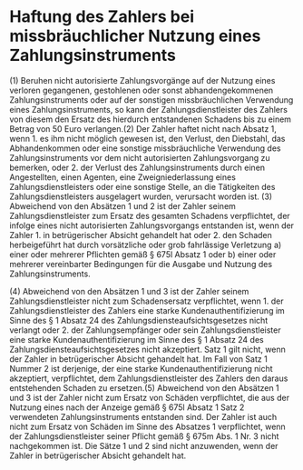 # Haftung des Zahlers bei missbräuchlicher Nutzung eines Zahlungsinstruments

(1) Beruhen nicht autorisierte Zahlungsvorgänge auf der Nutzung eines verloren gegangenen, gestohlenen oder sonst abhandengekommenen Zahlungsinstruments oder auf der sonstigen missbräuchlichen Verwendung eines Zahlungsinstruments, so kann der Zahlungsdienstleister des Zahlers von diesem den Ersatz des hierdurch entstandenen Schadens bis zu einem Betrag von 50 Euro verlangen.(2) Der Zahler haftet nicht nach Absatz 1, wenn  1.
 es ihm nicht möglich gewesen ist, den Verlust, den Diebstahl, das Abhandenkommen oder eine sonstige missbräuchliche Verwendung des Zahlungsinstruments vor dem nicht autorisierten Zahlungsvorgang zu bemerken, oder
 2.
 der Verlust des Zahlungsinstruments durch einen Angestellten, einen Agenten, eine Zweigniederlassung eines Zahlungsdienstleisters oder eine sonstige Stelle, an die Tätigkeiten des Zahlungsdienstleisters ausgelagert wurden, verursacht worden ist.
(3) Abweichend von den Absätzen 1 und 2 ist der Zahler seinem Zahlungsdienstleister zum Ersatz des gesamten Schadens verpflichtet, der infolge eines nicht autorisierten Zahlungsvorgangs entstanden ist, wenn der Zahler  1.
 in betrügerischer Absicht gehandelt hat oder
 2.
 den Schaden herbeigeführt hat durch vorsätzliche oder grob fahrlässige Verletzung  a)
 einer oder mehrerer Pflichten gemäß § 675l Absatz 1 oder
 b)
 einer oder mehrerer vereinbarter Bedingungen für die Ausgabe und Nutzung des Zahlungsinstruments.

(4) Abweichend von den Absätzen 1 und 3 ist der Zahler seinem Zahlungsdienstleister nicht zum Schadensersatz verpflichtet, wenn  1.
 der Zahlungsdienstleister des Zahlers eine starke Kundenauthentifizierung im Sinne des § 1 Absatz 24 des Zahlungsdiensteaufsichtsgesetzes nicht verlangt oder
 2.
 der Zahlungsempfänger oder sein Zahlungsdienstleister eine starke Kundenauthentifizierung im Sinne des § 1 Absatz 24 des Zahlungsdiensteaufsichtsgesetzes nicht akzeptiert.
Satz 1 gilt nicht, wenn der Zahler in betrügerischer Absicht gehandelt hat. Im Fall von Satz 1 Nummer 2 ist derjenige, der eine starke Kundenauthentifizierung nicht akzeptiert, verpflichtet, dem Zahlungsdienstleister des Zahlers den daraus entstehenden Schaden zu ersetzen.(5) Abweichend von den Absätzen 1 und 3 ist der Zahler nicht zum Ersatz von Schäden verpflichtet, die aus der Nutzung eines nach der Anzeige gemäß § 675l Absatz 1 Satz 2 verwendeten Zahlungsinstruments entstanden sind. Der Zahler ist auch nicht zum Ersatz von Schäden im Sinne des Absatzes 1 verpflichtet, wenn der Zahlungsdienstleister seiner Pflicht gemäß § 675m Abs. 1 Nr. 3 nicht nachgekommen ist. Die Sätze 1 und 2 sind nicht anzuwenden, wenn der Zahler in betrügerischer Absicht gehandelt hat. 

